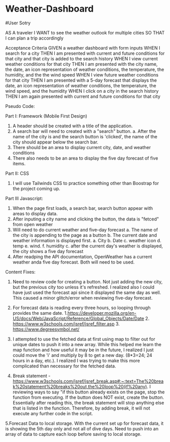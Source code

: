 # Weather-Dashboard


#User Sotry

AS A traveler
I WANT to see the weather outlook for multiple cities
SO THAT I can plan a trip accordingly

Acceptance Criteria
GIVEN a weather dashboard with form inputs
WHEN I search for a city
THEN I am presented with current and future conditions for that city and that city is added to the search history
WHEN I view current weather conditions for that city
THEN I am presented with the city name, the date, an icon representation of weather conditions, the temperature, the humidity, and the the wind speed
WHEN I view future weather conditions for that city
THEN I am presented with a 5-day forecast that displays the date, an icon representation of weather conditions, the temperature, the wind speed, and the humidity
WHEN I click on a city in the search history
THEN I am again presented with current and future conditions for that city

Pseudo Code: 

Part I: Framework (Mobile First Design)
1. A header should be created with a title of the application. 
2. A search bar will need to created with a "search" button.
      a. After the name of the city is and the search button is 'clicked', the name of the city should appear below the search bar.
3. There should be an area to display current city, date, and weather conditions
4. There also needs to be an area to display the five day forecast of five items.

Part II: CSS

1. I will use Tailwinds CSS to practice something other than Boostrap for the project coming up.


Part III Javascript: 

1. When the page first loads, a search bar, search button appear with areas to display data. 
2. After inputing a city name and clicking the button, the data is "fetced" from open weather
3. Will need to do current weather and five-day forecast
      a. The name of the city is appending to the page as a button
      b. The current date and weather information is displayed first. 
            a. City
            b. Date
            c. weather icon
            d. temp
            e. wind.
            f. humidity
      c. after the current day's weather is displayed, the city shows a five day forecast
4. After readping the API documentation, OpenWeather has a current weather anda  five day forecast. Both will need to be used. 

Content Fixes: 

1. Need to review code for creating a button. Not just adding the new city, but the previous city too unless it's refreshed. I realized also I could have just used the forecast api since it displayed the same day as well. This caused a minor glitch/error when reviewing five-day forecast.


2. For forecast data is reading every three hours, so looping through provides the same date.
            1.https://developer.mozilla.org/en-US/docs/Web/JavaScript/Reference/Global_Objects/Date/Date
            2. https://www.w3schools.com/jsref/jsref_filter.asp
            3. https://www.degreesymbol.net/

3. I attempted to use the fetched data at first using map to filter out for unique dates to push it into a new array. While this helped me learn the map function and how useful it may be in the future, I realized I just could move the 'i' and multiply by 8 to get a new day. (8*3=24; 24 hours in a day, etc.). I realized I was trying to make this more complicated than necessary for the fetched data. 

4. Break statement - https://www.w3schools.com/jsref/jsref_break.asp#:~:text=The%20break%20statement%20breaks%20out,the%20loop%20(if%20any). I reviewing ways to say "if this button already exists on the page, stop the function from executing. If the button does NOT exist, create the button. Essentially after reading this, the break statement will stop anything else that is listed in the function. Therefore, by adding break, it will not execute any further code in the script.


5.Forecast Data to local storage. With the current set up for forecast data, it is showing the 5th day only and not all of dive days. Need to push into an array of data to capture each loop before saving to local storage.
